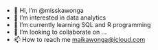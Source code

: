 - 👋 Hi, I’m @misskawonga
- 👀 I’m interested in data analytics
- 🌱 I’m currently learning SQL and R programming
- 💞️ I’m looking to collaborate on ...
- 📫 How to reach me maikawonga@icloud.com

<!---
misskawonga/misskawonga is a ✨ special ✨ repository because its `README.md` (this file) appears on your GitHub profile.
You can click the Preview link to take a look at your changes.
--->
